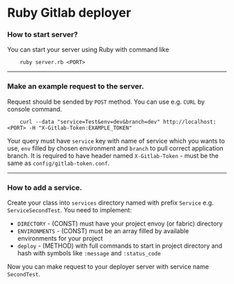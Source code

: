 # Ruby Gitlab deployer

### How to start server?
You can start your server using Ruby with command like
```ssh
    ruby server.rb <PORT>
```
---
### Make an example request to the server.
Request should be sended by `POST` method. You can use e.g. `CURL` by console command.
```ssh
    curl --data "service=Test&env=dev&branch=dev" http://localhost:<PORT> -H "X-Gitlab-Token:EXAMPLE_TOKEN"
```
Your query must have `service` key with name of service which you wants to use, `env` filled by chosen environment and `branch` to pull correct application branch. It is required to have header named `X-Gitlab-Token` - must be the same as `config/gitlab-token.conf`.

---
### How to add a service.
Create your class into `services` directory named with prefix `Service` e.g. `ServiceSecondTest`. You need to implement:
- `DIRECTORY` - (CONST) must have your project envoy (or fabric) directory
- `ENVIRONMENTS` - (CONST) must be an array filled by available environments for your project
- `deploy` - (METHOD) with full commands to start in project directory and hash with symbols like `:message` and `:status_code`

Now you can make request to your deployer server with service name `SecondTest`.